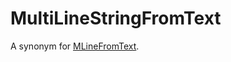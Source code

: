 # MultiLineStringFromText

A synonym for [MLineFromText](/sql-statements-structure/geographic-geometric-features/wkt/mlinefromtext/).